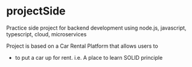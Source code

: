 # projectSide
Practice side project for backend development using node.js, javascript, typescript, cloud, microservices

Project is based on a Car Rental Platform that allows users to 
 - to put a car up for rent. i.e. 
A place to learn SOLID principle
